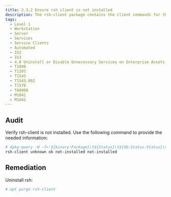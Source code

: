 ```yaml
---
title: 2.3.2 Ensure rsh client is not installed
description: The rsh-client package contains the client commands for the rsh services.
tags:
  - Level 1
  - Workstation
  - Server
  - Services
  - Service Clients
  - Automated
  - IG2
  - IG3
  - 4.8 Uninstall or Disable Unnecessary Services on Enterprise Assets and Software
  - T1040
  - T1203
  - T1543
  - T1543.002
  - T1570
  - TA0008
  - M1041
  - M1042
---
```


## Audit
Verify rsh-client is not installed. Use the following command to provide the needed information:
```bash
# dpkg-query -W -f='${binary:Package}\t${Status}\t${db:Status-Status}\n' rshclient
rsh-client unknown ok not-installed not-installed
```

## Remediation
Uninstall rsh:
```bash
# apt purge rsh-client
```
